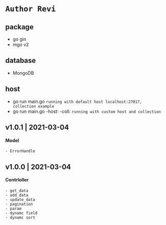 # ```Author Revi```

## package
- go gin
- mgo v2

## database 
- MongoDB

## host
- go run main.go ```running with default host localhost:27017, collection example```
- go run main.go -host:<host> -coll:<collection> ```running with custom host and collection``` 

## v1.0.1 | 2021-03-04
#### Model
    - ErrorHandle

## v1.0.0 | 2021-03-04
#### Contrloller
    - get_data
    - add_data
    - update_data
    - pagination
    - param
    - dynamc field
    - dynamc sort